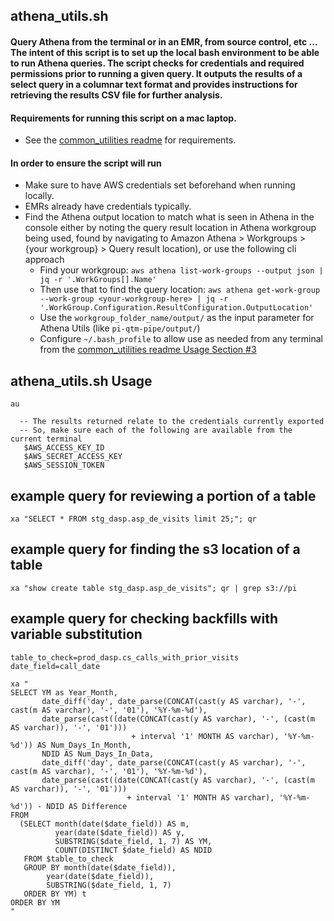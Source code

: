 ## athena_utils.sh
#### Query Athena from the terminal or in an EMR, from source control, etc ... The intent of this script is to set up the local bash environment to be able to run Athena queries.  The script checks for credentials and required permissions prior to running a given query.  It outputs the results of a select query in a columnar text format and provides instructions for retrieving the results CSV file for further analysis.

#### Requirements for running this script on a mac laptop.
- See the [common_utilities readme](https://gitlab.spectrumflow.net/awspilot/pi-datalake-user-utilities/-/blob/master/terminal/common_utilities/README.md) for requirements.

#### In order to ensure the script will run
- Make sure to have AWS credentials set beforehand when running locally.
- EMRs already have credentials typically.
- Find the Athena output location to match what is seen in Athena in the console either by noting the query result location in Athena workgroup being used, found by navigating to Amazon Athena > Workgroups > {your workgroup} > Query result location), or use the following cli approach
  - Find your workgroup: `aws athena list-work-groups --output json | jq -r '.WorkGroups[].Name'`
  - Then use that to find the query location: `aws athena get-work-group --work-group <your-workgroup-here> | jq -r '.WorkGroup.Configuration.ResultConfiguration.OutputLocation'`
  - Use the `workgroup_folder_name/output/` as the input parameter for Athena Utils (like `pi-qtm-pipe/output/`)
  - Configure `~/.bash_profile` to allow use as needed from any terminal from the [common_utilities readme Usage Section #3](https://gitlab.spectrumflow.net/awspilot/pi-datalake-user-utilities/-/blob/master/terminal/common_utilities/README.md)

## athena_utils.sh Usage
```
au

  -- The results returned relate to the credentials currently exported
  -- So, make sure each of the following are available from the current terminal
   $AWS_ACCESS_KEY_ID
   $AWS_SECRET_ACCESS_KEY
   $AWS_SESSION_TOKEN
```


## example query for reviewing a portion of a table
```
xa "SELECT * FROM stg_dasp.asp_de_visits limit 25;"; qr
```

## example query for finding the s3 location of a table
```
xa "show create table stg_dasp.asp_de_visits"; qr | grep s3://pi
````

## example query for checking backfills with variable substitution
```
table_to_check=prod_dasp.cs_calls_with_prior_visits
date_field=call_date

xa "
SELECT YM as Year_Month,
       date_diff('day', date_parse(CONCAT(cast(y AS varchar), '-', cast(m AS varchar), '-', '01'), '%Y-%m-%d'),
       date_parse(cast((date(CONCAT(cast(y AS varchar), '-', (cast(m AS varchar)), '-', '01')))
                           + interval '1' MONTH AS varchar), '%Y-%m-%d')) AS Num_Days_In_Month,
       NDID AS Num_Days_In_Data,
       date_diff('day', date_parse(CONCAT(cast(y AS varchar), '-', cast(m AS varchar), '-', '01'), '%Y-%m-%d'),
       date_parse(cast((date(CONCAT(cast(y AS varchar), '-', (cast(m AS varchar)), '-', '01')))
                          + interval '1' MONTH AS varchar), '%Y-%m-%d')) - NDID AS Difference
FROM
  (SELECT month(date($date_field)) AS m,
          year(date($date_field)) AS y,
          SUBSTRING($date_field, 1, 7) AS YM,
          COUNT(DISTINCT $date_field) AS NDID
   FROM $table_to_check
   GROUP BY month(date($date_field)),
        year(date($date_field)),
        SUBSTRING($date_field, 1, 7)
   ORDER BY YM) t
ORDER BY YM
"
```
